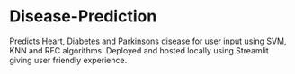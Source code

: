 # Disease-Prediction
 Predicts Heart, Diabetes and Parkinsons disease for user input using SVM, KNN and RFC algorithms. Deployed and hosted locally using Streamlit giving user friendly experience.

